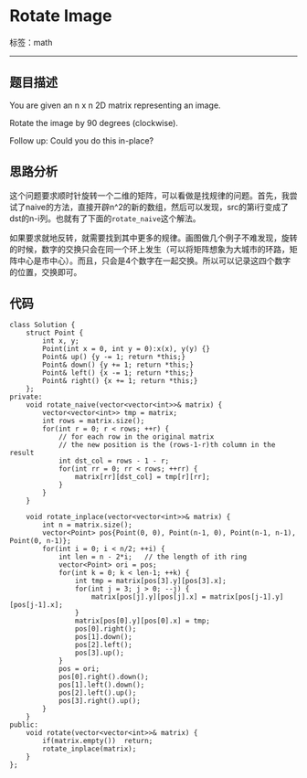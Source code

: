 ﻿# Rotate Image

标签：math

---

## 题目描述
You are given an n x n 2D matrix representing an image.

Rotate the image by 90 degrees (clockwise).

Follow up:
Could you do this in-place?
## 思路分析
这个问题要求顺时针旋转一个二维的矩阵，可以看做是找规律的问题。首先，我尝试了naive的方法，直接开辟n^2的新的数组，然后可以发现，src的第i行变成了dst的n-i列。也就有了下面的`rotate_naive`这个解法。

如果要求就地反转，就需要找到其中更多的规律。画图做几个例子不难发现，旋转的时候，数字的交换只会在同一个环上发生（可以将矩阵想象为大城市的环路，矩阵中心是市中心）。而且，只会是4个数字在一起交换。所以可以记录这四个数字的位置，交换即可。
## 代码
```
class Solution {
    struct Point {
        int x, y;
        Point(int x = 0, int y = 0):x(x), y(y) {}
        Point& up() {y -= 1; return *this;}
        Point& down() {y += 1; return *this;}
        Point& left() {x -= 1; return *this;}
        Point& right() {x += 1; return *this;}
    };
private:
    void rotate_naive(vector<vector<int>>& matrix) {
        vector<vector<int>> tmp = matrix;
        int rows = matrix.size();
        for(int r = 0; r < rows; ++r) {
            // for each row in the original matrix
            // the new position is the (rows-1-r)th column in the result
            int dst_col = rows - 1 - r;
            for(int rr = 0; rr < rows; ++rr) {
                matrix[rr][dst_col] = tmp[r][rr];
            }
        }
    }
    
    void rotate_inplace(vector<vector<int>>& matrix) {
        int n = matrix.size();
        vector<Point> pos{Point(0, 0), Point(n-1, 0), Point(n-1, n-1), Point(0, n-1)};
        for(int i = 0; i < n/2; ++i) {
            int len = n - 2*i;   // the length of ith ring
            vector<Point> ori = pos;
            for(int k = 0; k < len-1; ++k) {
                int tmp = matrix[pos[3].y][pos[3].x];
                for(int j = 3; j > 0; --j) {
                    matrix[pos[j].y][pos[j].x] = matrix[pos[j-1].y][pos[j-1].x];
                }
                matrix[pos[0].y][pos[0].x] = tmp;
                pos[0].right();
                pos[1].down();
                pos[2].left();
                pos[3].up();
            }
            pos = ori;
            pos[0].right().down();
            pos[1].left().down();
            pos[2].left().up();
            pos[3].right().up();
        }
    }
public:
    void rotate(vector<vector<int>>& matrix) {
        if(matrix.empty())  return;
        rotate_inplace(matrix);
    }
};
```




